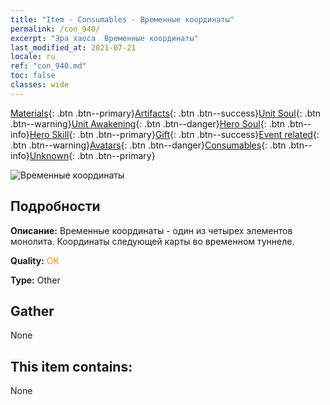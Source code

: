 ```yaml
---
title: "Item - Consumables - Временные координаты"
permalink: /con_940/
excerpt: "Эра хаоса  Временные координаты"
last_modified_at: 2021-07-21
locale: ru
ref: "con_940.md"
toc: false
classes: wide
---
```

 [Materials](/ItemsRU/){: .btn .btn--primary}[Artifacts](/ItemsRU/Artifacts/){: .btn .btn--success}[Unit Soul](/ItemsRU/UnitSoul/){: .btn .btn--warning}[Unit Awakening](/ItemsRU/UnitAwakening/){: .btn .btn--danger}[Hero Soul](/ItemsRU/HeroSoul/){: .btn .btn--info}[Hero Skill](/ItemsRU/HeroSkill/){: .btn .btn--primary}[Gift](/ItemsRU/Gift/){: .btn .btn--success}[Event related](/ItemsRU/Events/){: .btn .btn--warning}[Avatars](/ItemsRU/Avatars/){: .btn .btn--danger}[Consumables](/ItemsRU/Consumables/){: .btn .btn--info}[Unknown](/ItemsRU/Unknown/){: .btn .btn--primary}

 ![Временные координаты](/images/t/i_40028.png)

## Подробности
 **Описание:** Временные координаты - один из четырех элементов монолита. Координаты следующей карты во временном туннеле.

 **Quality:** <span style="color: #FF8C00">OK</span>

 **Type:** Other

## Gather

  None

## This item contains:

  None

